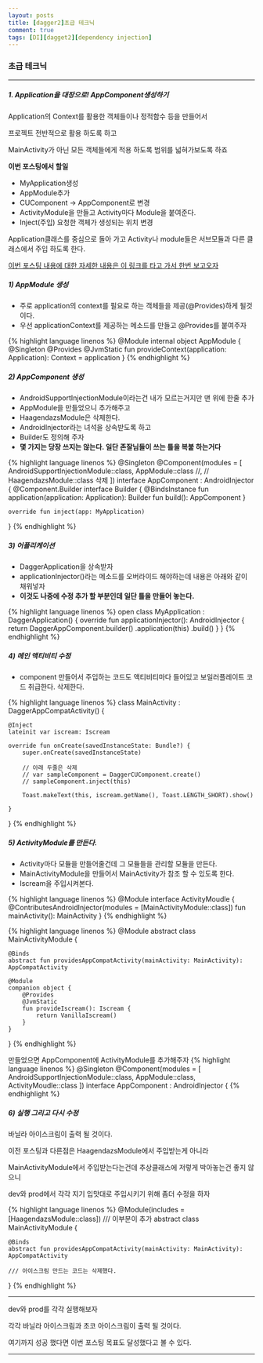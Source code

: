 ```yaml
---
layout: posts
title: [dagger2]초급 테크닉
comment: true
tags: [DI][dagget2][dependency injection]
---
```


### 초급 테크닉

---

##### 1. Application을 대장으로! AppComponent생성하기

Application의 Context를 활용한 객체들이나 정적함수 등을 만들어서

프로젝트 전반적으로 활용 하도록 하고

MainActivity가 아닌 모든 객체들에게 적용 하도록 범위를 넓혀가보도록 하죠

**이번 포스팅에서 할일**
- MyApplication생성
- AppModule추가
- CUComponent -> AppComponent로 변경
- ActivityModule을 만들고 Activity마다 Module을 붙여준다.
- Inject(주입) 요청한 객체가 생성되는 위치 변경

Application클래스를 중심으로 돌아 가고 Activity나 module들은 서브모듈과 다른 클래스에서 주입 하도록 한다.

[이번 포스팅 내용에 대한 자세한 내용은 이 링크를 타고 가서 한번 보고오자](https://rimduhui.tistory.com/57)

##### 1) AppModule 생성

- 주로 application의 context를 필요로 하는 객체들을 제공(@Provides)하게 될것이다.
- 우선 applicationContext를 제공하는 메소드를 만들고 @Provides를 붙여주자

{% highlight language linenos %}
@Module
internal object AppModule {
    @Singleton
    @Provides
    @JvmStatic
    fun provideContext(application: Application): Context = application
}
{% endhighlight %}

##### 2) AppComponent 생성
- AndroidSupportInjectionModule이라는건 내가 모르는거지만 맨 위에 한줄 추가
- AppModule을 만들었으니 추가해주고
- HaagendazsModule은 삭제한다.
- AndroidInjector라는 녀석을 상속받도록 하고
- Builder도 정의해 주자
- **몇 가지는 당장 쓰지는 않는다. 일단 존잘님들이 쓰는 틀을 복붙 하는거다**

{% highlight language linenos %}
@Singleton
@Component(modules = [
    AndroidSupportInjectionModule::class,
    AppModule::class //,
    // HaagendazsModule::class 삭제
])
interface AppComponent : AndroidInjector<MyApplication> {
    @Component.Builder
    interface Builder {
        @BindsInstance
        fun application(application: Application): Builder
        fun build(): AppComponent
    }

    override fun inject(app: MyApplication)
}
{% endhighlight %}

##### 3) 어플리케이션
- DaggerApplication을 상속받자
- applicationInjector()라는 메소드를 오버라이드 해야하는데 내용은 아래와 같이 채워넣자
- **이것도 나중에 수정 추가 할 부분인데 일단 틀을 만들어 놓는다.**

{% highlight language linenos %}
open class MyApplication : DaggerApplication() {
    override fun applicationInjector(): AndroidInjector<out DaggerApplication> {
        return DaggerAppComponent.builder()
            .application(this)
            .build()
    }
}
{% endhighlight %}


##### 4) 메인 액티비티 수정

- component 만들어서 주입하는 코드도 액티비티마다 들어있고 보일러플레이트 코드 취급한다. 삭제한다.

{% highlight language linenos %}
class MainActivity : DaggerAppCompatActivity() {

    @Inject
    lateinit var iscream: Iscream

    override fun onCreate(savedInstanceState: Bundle?) {
        super.onCreate(savedInstanceState)

        // 아래 두줄은 삭제
        // var sampleComponent = DaggerCUComponent.create()
        // sampleComponent.inject(this)

        Toast.makeText(this, iscream.getName(), Toast.LENGTH_SHORT).show()

    }

}
{% endhighlight %}


##### 5) ActivityModule를 만든다.

- Activity마다 모듈을 만들어줄건데 그 모듈들을 관리할 모듈을 만든다.
- MainActivityModule을 만들어서 MainActivity가 참조 할 수 있도록 한다.
- Iscream을 주입시켜본다.

{% highlight language linenos %}
@Module
interface ActivityMoudle
{
    @ContributesAndroidInjector(modules = [MainActivityModule::class])
    fun mainActivity(): MainActivity
}
{% endhighlight %}

{% highlight language linenos %}
@Module
abstract class  MainActivityModule {

    @Binds
    abstract fun providesAppCompatActivity(mainActivity: MainActivity): AppCompatActivity

    @Module
    companion object {
        @Provides
        @JvmStatic
        fun provideIscream(): Iscream {
            return VanillaIscream()
        }
    }
}
{% endhighlight %}

만들었으면 AppComponent에 ActivityModule를 추가해주자
{% highlight language linenos %}
@Singleton
@Component(modules = [
    AndroidSupportInjectionModule::class,
    AppModule::class,
    ActivityMoudle::class
])
interface AppComponent : AndroidInjector<MyApplication> {
{% endhighlight %}


##### 6) 실행 그리고 다시 수정

바닐라 아이스크림이 출력 될 것이다.

이전 포스팅과 다른점은 HaagendazsModule에서 주입받는게 아니라

MainActivityModule에서 주입받는다는건데 추상클래스에 저렇게 박아놓는건 좋지 않으니

dev와 prod에서 각각 지기 입맛대로 주입시키기 위해 좀더 수정을 하자

{% highlight language linenos %}
@Module(includes = [HaagendazsModule::class]) /// 이부분이 추가
abstract class  MainActivityModule {

    @Binds
    abstract fun providesAppCompatActivity(mainActivity: MainActivity): AppCompatActivity

    /// 아이스크림 만드는 코드는 삭제했다.

}
{% endhighlight %}

---

dev와 prod를 각각 실행해보자

각각 바닐라 아이스크림과 초코 아이스크림이 출력 될 것이다.

여기까지 성공 했다면 이번 포스팅 목표도 달성했다고 볼 수 있다.

---
